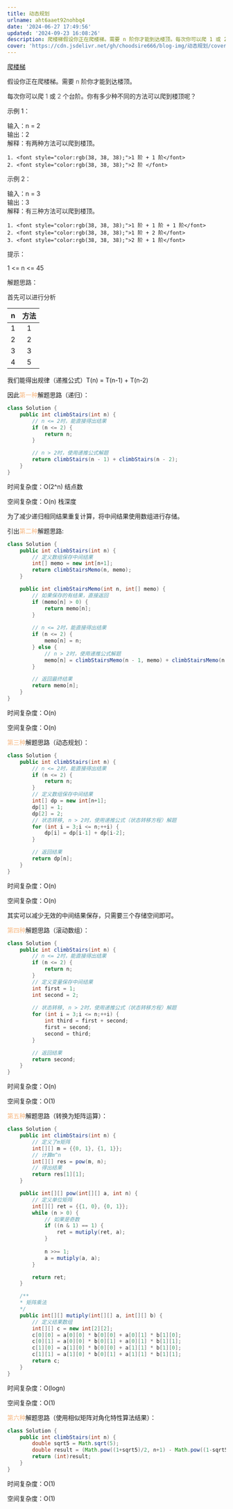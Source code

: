 ```yaml
---
title: 动态规划
urlname: aht6aaet92nohbq4
date: '2024-06-27 17:49:56'
updated: '2024-09-23 16:08:26'
description: 爬楼梯假设你正在爬楼梯。需要 n 阶你才能到达楼顶。每次你可以爬 1 或 2 个台阶。你有多少种不同的方法可以爬到楼顶呢？示例 1：输入：n = 2输出：2解释：有两种方法可以爬到楼顶。1 阶 + 1 阶2 阶 示例 2：输入：n = 3输出：3解释：有三种方法可以爬到楼顶。1 阶 + 1 阶...
cover: 'https://cdn.jsdelivr.net/gh/choodsire666/blog-img/动态规划/cover.jpg'
---
```

[爬楼梯](https://leetcode.cn/problems/climbing-stairs)

<font style="color:rgb(38, 38, 38);">假设你正在爬楼梯。需要 </font><font style="color:rgba(38, 38, 38, 0.75);">n</font><font style="color:rgb(38, 38, 38);"> 阶你才能到达楼顶。</font>

<font style="color:rgb(38, 38, 38);">每次你可以爬 </font><font style="color:rgba(38, 38, 38, 0.75);">1</font><font style="color:rgb(38, 38, 38);"> 或 </font><font style="color:rgba(38, 38, 38, 0.75);">2</font><font style="color:rgb(38, 38, 38);"> 个台阶。你有多少种不同的方法可以爬到楼顶呢？</font>

示例 1：

<font style="color:rgb(38, 38, 38);">输入：n = 2  
</font><font style="color:rgb(38, 38, 38);">输出：2  
</font><font style="color:rgb(38, 38, 38);">解释：有两种方法可以爬到楼顶。</font>

    1. <font style="color:rgb(38, 38, 38);">1 阶 + 1 阶</font>
    2. <font style="color:rgb(38, 38, 38);">2 阶 </font>

<font style="color:rgb(38, 38, 38);">示例 2：</font>

<font style="color:rgb(38, 38, 38);">输入：n = 3  
</font><font style="color:rgb(38, 38, 38);">输出：3  
</font><font style="color:rgb(38, 38, 38);">解释：有三种方法可以爬到楼顶。</font>

    1. <font style="color:rgb(38, 38, 38);">1 阶 + 1 阶 + 1 阶</font>
    2. <font style="color:rgb(38, 38, 38);">1 阶 + 2 阶</font>
    3. <font style="color:rgb(38, 38, 38);">2 阶 + 1 阶</font>

<font style="color:rgb(38, 38, 38);">提示：</font>

<font style="color:rgb(38, 38, 38);">1 <= n <= 45</font>

<font style="color:rgb(38, 38, 38);"></font>

<font style="color:rgb(38, 38, 38);">解题思路：</font>

<font style="color:rgb(38, 38, 38);">首先可以进行分析</font>

| n | 方法 |
| :---: | :---: |
| 1 | 1 |
| 2 | 2 |
| 3 | 3 |
| 4 | 5 |


我们能得出规律（递推公式）T(n) = T(n-1) + T(n-2)

因此<font style="color:#F8B881;">第一种</font>解题思路（递归）：

```java
class Solution {
    public int climbStairs(int n) {
        // n <= 2时，能直接得出结果
        if (n <= 2) {
            return n;
        }

        // n > 2时，使用递推公式解题
        return climbStairs(n - 1) + climbStairs(n - 2);
    }    
}
```

时间复杂度：O(2^n) 结点数

空间复杂度：O(n) 栈深度



为了减少递归相同结果重复计算，将中间结果使用数组进行存储。

引出<font style="color:#F8B881;">第二种</font>解题思路:

```java
class Solution {
    public int climbStairs(int n) {
        // 定义数组保存中间结果
        int[] memo = new int[n+1];
        return climbStairsMemo(n, memo);        
    }    

    public int climbStairsMemo(int n, int[] memo) {
        // 如果保存的有结果，直接返回
        if (memo[n] > 0) {
            return memo[n];
        }
        
        // n <= 2时，能直接得出结果
        if (n <= 2) {
            memo[n] = n;
        } else {
            // n > 2时，使用递推公式解题
            memo[n] = climbStairsMemo(n - 1, memo) + climbStairsMemo(n - 2, memo);
        }

        // 返回最终结果
        return memo[n];
    }
}
```

时间复杂度：O(n)

空间复杂度：O(n)



<font style="color:#F8B881;">第三种</font>解题思路（动态规划）：

```java
class Solution {
    public int climbStairs(int n) {
        // n <= 2时，能直接得出结果
        if (n <= 2) {
            return n;
        }
        // 定义数组保存中间结果
        int[] dp = new int[n+1];
        dp[1] = 1;
        dp[2] = 2;
        // 状态转移, n > 2时，使用递推公式（状态转移方程）解题
        for (int i = 3;i <= n;++i) {
            dp[i] = dp[i-1] + dp[i-2];
        }

        // 返回结果
        return dp[n];
    }    
}
```

时间复杂度：O(n)

空间复杂度：O(n)



其实可以减少无效的中间结果保存，只需要三个存储空间即可。

<font style="color:#F8B881;">第四种</font>解题思路（滚动数组）：

```java
class Solution {
    public int climbStairs(int n) {
        // n <= 2时，能直接得出结果
        if (n <= 2) {
            return n;
        }
        // 定义变量保存中间结果
        int first = 1;
        int second = 2;
        
        // 状态转移, n > 2时，使用递推公式（状态转移方程）解题
        for (int i = 3;i <= n;++i) {
            int third = first + second;
            first = second;
            second = third;
        }

        // 返回结果
        return second;
    }    
}
```

时间复杂度：O(n)

空间复杂度：O(1)



<font style="color:#F8B881;">第五种</font>解题思路（转换为矩阵运算）：

```java
class Solution {
    public int climbStairs(int n) {
        // 定义了m矩阵
        int[][] m = {{0, 1}, {1, 1}};
        // 计算m^n
        int[][] res = pow(m, n);
        // 得出结果
        return res[1][1];
    }

    public int[][] pow(int[][] a, int n) {
        // 定义单位矩阵
        int[][] ret = {{1, 0}, {0, 1}};
        while (n > 0) {
            // 如果是奇数
            if ((n & 1) == 1) {
                ret = mutiply(ret, a);
            }
            
            n >>= 1;
            a = mutiply(a, a);
        }

        return ret;
    }

    /**
    * 矩阵乘法
    */
    public int[][] mutiply(int[][] a, int[][] b) {
        // 定义结果数组
        int[][] c = new int[2][2];
        c[0][0] = a[0][0] * b[0][0] + a[0][1] * b[1][0];
        c[0][1] = a[0][0] * b[0][1] + a[0][1] * b[1][1];
        c[1][0] = a[1][0] * b[0][0] + a[1][1] * b[1][0];
        c[1][1] = a[1][0] * b[0][1] + a[1][1] * b[1][1];
        return c;
    }
}
```

时间复杂度：O(logn)

空间复杂度：O(1)



<font style="color:#F8B881;">第六种</font>解题思路（使用相似矩阵对角化特性算法结果）：

```java
class Solution {
    public int climbStairs(int n) {
        double sqrt5 = Math.sqrt(5);
        double result = (Math.pow((1+sqrt5)/2, n+1) - Math.pow((1-sqrt5)/2, n+1)) / sqrt5;
        return (int)result;
    }
}
```

时间复杂度：O(1)

空间复杂度：O(1)

